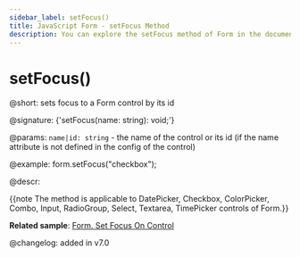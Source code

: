 ```yaml
---
sidebar_label: setFocus()
title: JavaScript Form - setFocus Method 
description: You can explore the setFocus method of Form in the documentation of the DHTMLX JavaScript UI library. Browse developer guides and API reference, try out code examples and live demos, and download a free 30-day evaluation version of DHTMLX Suite 7.
---
```


# setFocus()

@short: sets focus to a Form control by its id

@signature: {'setFocus(name: string): void;'}

@params:
`name|id: string` - the name of the control or its id (if the name attribute is not defined in the config of the control)

@example:
form.setFocus("checkbox");

@descr:

{{note The method is applicable to DatePicker, Checkbox, ColorPicker, Combo, Input, RadioGroup, Select, Textarea, TimePicker controls of Form.}}

**Related sample**: [Form. Set Focus On Control](https://snippet.dhtmlx.com/tye82oqs)

@changelog: added in v7.0

[comment]: # (@related: form/work_with_form.md#setting-focus-to-a-control)
